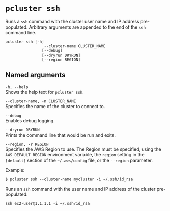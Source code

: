 # `pcluster ssh`<a name="pcluster.ssh-v3"></a>

Runs a `ssh` command with the cluster user name and IP address pre\-populated\. Arbitrary arguments are appended to the end of the `ssh` command line\.

```
pcluster ssh [-h]
                 --cluster-name CLUSTER_NAME
                [--debug]
                [--dryrun DRYRUN]
                [--region REGION]
```

## Named arguments<a name="pcluster-v3.ssh.namedargs"></a>

`-h, --help`  
Shows the help text for `pcluster ssh`\.

`--cluster-name, -n CLUSTER_NAME`  
Specifies the name of the cluster to connect to\.

`--debug`  
Enables debug logging\.

`--dryrun DRYRUN`  
Prints the command line that would be run and exits\.

`--region, -r REGION`  
Specifies the AWS Region to use\. The Region must be specified, using the `AWS_DEFAULT_REGION` environment variable, the `region` setting in the `[default]` section of the `~/.aws/config` file, or the `--region` parameter\.

Example:

```
$ pcluster ssh --cluster-name mycluster -i ~/.ssh/id_rsa
```

Runs an `ssh` command with the user name and IP address of the cluster pre\-populated:

```
ssh ec2-user@1.1.1.1 -i ~/.ssh/id_rsa
```